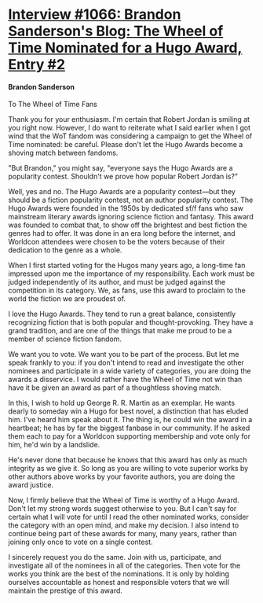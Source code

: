 # [Interview #1066: Brandon Sanderson's Blog: The Wheel of Time Nominated for a Hugo Award, Entry #2](https://www.theoryland.com/intvmain.php?i=1066#2)

#### Brandon Sanderson

To The Wheel of Time Fans

Thank you for your enthusiasm. I'm certain that Robert Jordan is smiling at you right now. However, I do want to reiterate what I said earlier when I got wind that the WoT fandom was considering a campaign to get the Wheel of Time nominated: be careful. Please don't let the Hugo Awards become a shoving match between fandoms.

"But Brandon," you might say, "everyone says the Hugo Awards are a popularity contest. Shouldn't we prove how popular Robert Jordan is?"

Well, yes and no. The Hugo Awards are a popularity contest—but they should be a fiction popularity contest, not an author popularity contest. The Hugo Awards were founded in the 1950s by dedicated sf/f fans who saw mainstream literary awards ignoring science fiction and fantasy. This award was founded to combat that, to show off the brightest and best fiction the genres had to offer. It was done in an era long before the internet, and Worldcon attendees were chosen to be the voters because of their dedication to the genre as a whole.

When I first started voting for the Hugos many years ago, a long-time fan impressed upon me the importance of my responsibility. Each work must be judged independently of its author, and must be judged against the competition in its category. We, as fans, use this award to proclaim to the world the fiction we are proudest of.

I love the Hugo Awards. They tend to run a great balance, consistently recognizing fiction that is both popular and thought-provoking. They have a grand tradition, and are one of the things that make me proud to be a member of science fiction fandom.

We want you to vote. We want you to be part of the process. But let me speak frankly to you: if you don't intend to read and investigate the other nominees and participate in a wide variety of categories, you are doing the awards a disservice. I would rather have the Wheel of Time not win than have it be given an award as part of a thoughtless shoving match.

In this, I wish to hold up George R. R. Martin as an exemplar. He wants dearly to someday win a Hugo for best novel, a distinction that has eluded him. I've heard him speak about it. The thing is, he could win the award in a heartbeat; he has by far the biggest fanbase in our community. If he asked them each to pay for a Worldcon supporting membership and vote only for him, he'd win by a landslide.

He's never done that because he knows that this award has only as much integrity as we give it. So long as you are willing to vote superior works by other authors above works by your favorite authors, you are doing the award justice.

Now, I firmly believe that the Wheel of Time is worthy of a Hugo Award. Don't let my strong words suggest otherwise to you. But I can't say for certain what I will vote for until I read the other nominated works, consider the category with an open mind, and make my decision. I also intend to continue being part of these awards for many, many years, rather than joining only once to vote on a single contest.

I sincerely request you do the same. Join with us, participate, and investigate all of the nominees in all of the categories. Then vote for the works you think are the best of the nominations. It is only by holding ourselves accountable as honest and responsible voters that we will maintain the prestige of this award.

